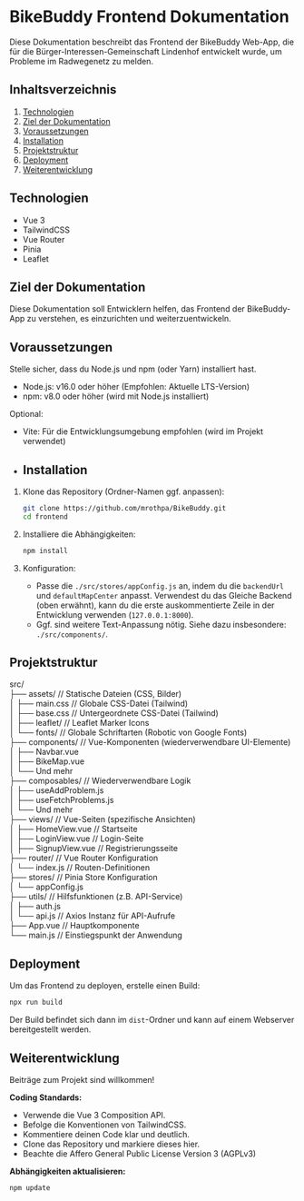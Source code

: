 # BikeBuddy Frontend Dokumentation

Diese Dokumentation beschreibt das Frontend der BikeBuddy Web-App, die für die Bürger-Interessen-Gemeinschaft Lindenhof entwickelt wurde, um Probleme im Radwegenetz zu melden.

## Inhaltsverzeichnis

1.  [Technologien](#technologien)
2.  [Ziel der Dokumentation](#ziel-der-dokumentation)
3.  [Voraussetzungen](#voraussetzungen)
4.  [Installation](#installation)
5.  [Projektstruktur](#projektstruktur)
6. [Deployment](#deployment)
7. [Weiterentwicklung](#weiterentwicklung)

## Technologien

* Vue 3
* TailwindCSS
* Vue Router
* Pinia
* Leaflet

## Ziel der Dokumentation

Diese Dokumentation soll Entwicklern helfen, das Frontend der BikeBuddy-App zu verstehen, es einzurichten und weiterzuentwickeln.

## Voraussetzungen

Stelle sicher, dass du Node.js und npm (oder Yarn) installiert hast.

* Node.js: v16.0 oder höher (Empfohlen: Aktuelle LTS-Version)
* npm: v8.0 oder höher (wird mit Node.js installiert)

Optional:

* Vite:  Für die Entwicklungsumgebung empfohlen (wird im Projekt verwendet)

* ## Installation

1.  Klone das Repository (Ordner-Namen ggf. anpassen):

    ```bash
    git clone https://github.com/mrothpa/BikeBuddy.git
    cd frontend
    ```

2.  Installiere die Abhängigkeiten:

    ```bash
    npm install
    ```

3.  Konfiguration:

    * Passe die `./src/stores/appConfig.js` an, indem du die `backendUrl` und `defaultMapCenter` anpasst. Verwendest du das Gleiche Backend (oben erwähnt), kann du die erste auskommentierte Zeile in der Entwicklung verwenden (`127.0.0.1:8000`).
    * Ggf. sind weitere Text-Anpassung nötig. Siehe dazu insbesondere: `./src/components/`.
  
## Projektstruktur

src/  
├── assets/             // Statische Dateien (CSS, Bilder)  
│   ├── main.css        // Globale CSS-Datei (Tailwind)  
│   ├── base.css        // Untergeordnete CSS-Datei (Tailwind)  
│   ├── leaflet/        // Leaflet Marker Icons  
│   └── fonts/          // Globale Schriftarten (Robotic von Google Fonts)    
├── components/         // Vue-Komponenten (wiederverwendbare UI-Elemente)    
│   ├── Navbar.vue  
│   ├── BikeMap.vue  
│   └── Und mehr  
├── composables/         // Wiederverwendbare Logik  
│   ├── useAddProblem.js  
│   ├── useFetchProblems.js  
│   └── Und mehr  
├── views/              // Vue-Seiten (spezifische Ansichten)  
│   ├── HomeView.vue    // Startseite  
│   ├── LoginView.vue   // Login-Seite  
│   ├── SignupView.vue  // Registrierungsseite  
├── router/             // Vue Router Konfiguration  
│   └── index.js        // Routen-Definitionen  
├── stores/             // Pinia Store Konfiguration  
│   └── appConfig.js  
├── utils/              // Hilfsfunktionen (z.B. API-Service)  
│   ├── auth.js  
│   └── api.js          // Axios Instanz für API-Aufrufe  
├── App.vue             // Hauptkomponente  
└── main.js             // Einstiegspunkt der Anwendung  

## Deployment

Um das Frontend zu deployen, erstelle einen Build:

```bash
npx run build
```

Der Build befindet sich dann im  `dist`-Ordner und kann auf einem Webserver bereitgestellt werden.

## Weiterentwicklung

Beiträge zum Projekt sind willkommen!

**Coding Standards:**

* Verwende die Vue 3 Composition API.
* Befolge die Konventionen von TailwindCSS.
* Kommentiere deinen Code klar und deutlich.
* Clone das Repository und markiere dieses hier.
* Beachte die Affero General Public License Version 3 (AGPLv3)

**Abhängigkeiten aktualisieren:**

```bash
npm update
